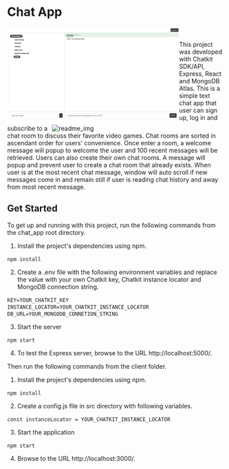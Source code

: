 # Chat App



<img src="./images/readme_img_001.png" alt="readme_img" align="left" width="400px"/>
<img src="./images/readme_img_002.png" alt="readme_img" align="right" width="400px"/>
<br/>




This project was developed with Chatkit SDK/API, Express, React and MongoDB Atlas. This is a simple text chat app that user can sign up, log in and subscribe to a chat room to discuss their favorite video games. Chat rooms are sorted in ascendant order for users' convenience. Once enter a room, a welcome message will popup to welcome the user and 100 recent messages will be retrieved. Users can also create their own chat rooms. A message will popup and prevent user to create a chat room that already exists. When user is at the most recent chat message, window will auto scroll if new messages come in and remain still if user is reading chat history and away from most recent message.


## Get Started

To get up and running with this project, run the following commands from the chat_app root directory.

1. Install the project's dependencies using npm.

```
npm install
```
2. Create a .env file with the following environment variables and replace the value with your own Chatkit key, Chatkit instance locator and MongoDB connection string.

```
KEY=YOUR_CHATKIT_KEY
INSTANCE_LOCATOR=YOUR_CHATKIT_INSTANCE_LOCATOR
DB_URL=YOUR_MONGODB_CONNETION_STRING
```
3. Start the server
```
npm start
```
4. To test the Express server, browse to the URL http://localhost:5000/.

Then run the following commands from the client folder.

1. Install the project's dependencies using npm.
```
npm install
```
2. Create a config.js file in src directory with following variables.
```
const instanceLocator = YOUR_CHATKIT_INSTANCE_LOCATOR
```
3. Start the application
```
npm start
```
4. Browse to the URL http://localhost:3000/.
